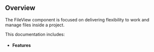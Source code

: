 ## Overview

The FileView component is focused on delivering flexibility to work and manage files inside a project. 

This documentation includes:

- #### Features
